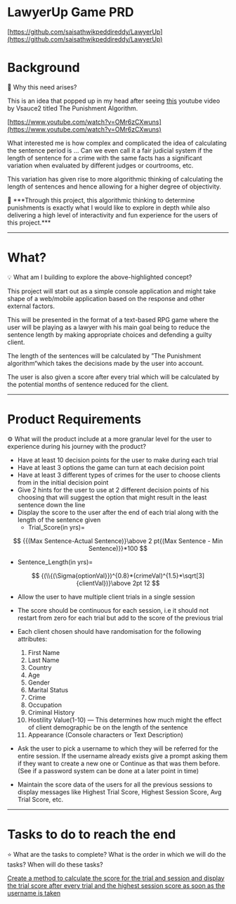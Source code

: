 # LawyerUp Game PRD

[https://github.com/saisathwikpeddireddy/LawyerUp](https://github.com/saisathwikpeddireddy/LawyerUp)

# Background

<aside>
🌻 Why this need arises?

</aside>

This is an idea that popped up in my head after seeing [this](https://www.youtube.com/watch?v=OMr6zCXwuns) youtube video by Vsauce2 titled The Punishment Algorithm.

[https://www.youtube.com/watch?v=OMr6zCXwuns](https://www.youtube.com/watch?v=OMr6zCXwuns)

What interested me is how complex and complicated the idea of calculating the sentence period is … Can we even call it a fair judicial system if the length of sentence for a crime with the same facts has a significant variation when evaluated by different judges or courtrooms, etc.

This variation has given rise to more algorithmic thinking of calculating the length of sentences and hence allowing for a higher degree of objectivity.

<aside>
📌 ***Through this project, this algorithmic thinking to determine punishments is exactly what I would like to explore in depth while also delivering a high level of interactivity and fun experience for the users of this project.***

</aside>

---

# What?

<aside>
💡 What am I building to explore the above-highlighted concept?

</aside>

This project will start out as a simple console application and might take shape of a web/mobile application based on the response and other external factors.

This will be presented in the format of a text-based RPG game where the user will be playing as a lawyer with his main goal being to reduce the sentence length by making appropriate choices and defending a guilty client.

The length of the sentences will be calculated by ”The Punishment algorithm“which takes the decisions made by the user into account.

The user is also given a score after every trial which will be calculated by the potential months of sentence reduced for the client.

---

# Product Requirements

<aside>
⚙ What will the product include at a more granular level for the user to experience during his journey with the product?

</aside>

- Have at least 10 decision points for the user to make during each trial
- Have at least 3 options the game can turn at each decision point
- Have at least 3 different types of crimes for the user to choose clients from in the initial decision point
- Give 2 hints for the user to use at 2 different decision points of his choosing that will suggest the option that might result in the least sentence down the line
- Display the score to the user after the end of each trial along with the length of the sentence given
    - Trial_Score(in yrs)=

$$
{{(Max Sentence-Actual Sentence)}\above 2 pt{(Max Sentence - Min Sentence)}}*100
$$

- Sentence_Length(in yrs)=

$$
{(\\{(\Sigma{optionVal}})^{0.8}*(crimeVal)^{1.5}*\sqrt[3]{clientVal})}\above 2pt 12  
$$

- Allow the user to have multiple client trials in a single session
- The score should be continuous for each session, i.e it should not restart from zero for each trial but add to the score of the previous trial
- Each client chosen should have randomisation for the following attributes:
    1. First Name
    2. Last Name
    3. Country
    4. Age
    5. Gender
    6. Marital Status
    7. Crime
    8. Occupation
    9. Criminal History
    10. Hostility Value(1-10) — This determines how much might the effect of client demographic be on the length of the sentence
    11. Appearance (Console characters or Text Description)
    
- Ask the user to pick a username to which they will be referred for the entire session. If the username already exists give a prompt asking them if they want to create a new one or Continue as that was them before. (See if a password system can be done at a later point in time)
- Maintain the score data of the users for all the previous sessions to display messages like Highest Trial Score, Highest Session Score, Avg Trial Score, etc.

---

# Tasks to do to reach the end

<aside>
⭐ What are the tasks to complete? What is the order in which we will do the tasks? When will do these tasks?

</aside>

[Create a method to calculate the score for the trial and session and display the trial score after every trial and the highest session score as soon as the username is taken](https://www.notion.so/Create-a-method-to-calculate-the-score-for-the-trial-and-session-and-display-the-trial-score-after-e-31b2a44fef5e4c64b05df933682da45e)
